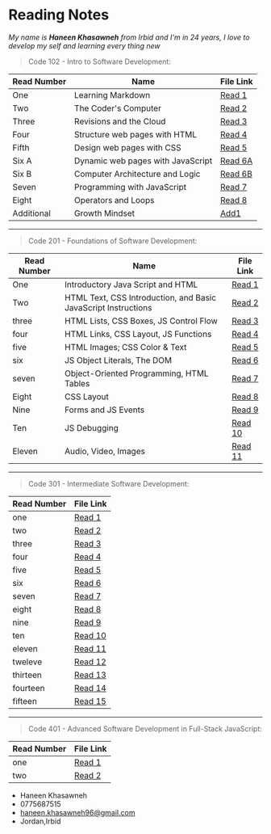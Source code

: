 # Reading Notes

*My name is **Haneen Khasawneh** from Irbid and I'm in 24 years, I love to develop my self and learning every thing new*


> Code 102 - Intro to Software Development:

Read Number | Name | File Link
------------ | ------------- | -------------
One | Learning Markdown | [Read 1](https://github.com/HaneenKh88/reading-note/blob/main/First-Read.md)
Two | The Coder's Computer | [Read 2](https://github.com/HaneenKh88/reading-note/blob/main/Second-Read.md)
Three | Revisions and the Cloud | [Read 3](https://github.com/HaneenKh88/reading-note/blob/main/Third-Read.md)
Four | Structure web pages with HTML | [Read 4](https://github.com/HaneenKh88/reading-note/blob/main/Fourth-Read.md)
Fifth | Design web pages with CSS | [Read 5](https://github.com/HaneenKh88/reading-note/blob/main/Read_5.md)
Six A | Dynamic web pages with JavaScript |[Read 6A](https://github.com/HaneenKh88/reading-note/blob/main/Read_6a.md)
Six B | Computer Architecture and Logic | [Read 6B](https://github.com/HaneenKh88/reading-note/blob/main/Read_6b.md)
Seven | Programming with JavaScript | [Read 7](https://github.com/HaneenKh88/reading-note/blob/main/Read_7.md)
Eight | Operators and Loops | [Read 8](https://github.com/HaneenKh88/reading-note/blob/main/Read_8.md)
Additional | Growth Mindset | [Add1](https://github.com/HaneenKh88/reading-note/blob/main/Mindset.md)

*************************************************

> Code 201 - Foundations of Software Development: 

Read Number | Name | File Link
------------ | ------------- | -------------
One | Introductory Java Script and HTML | [Read 1](https://github.com/HaneenKh88/reading-note/blob/main/Read1.md) 
Two | HTML Text, CSS Introduction, and Basic JavaScript Instructions | [Read 2](https://github.com/HaneenKh88/reading-note/blob/main/Read2.md)
three | HTML Lists, CSS Boxes, JS Control Flow | [Read 3](https://github.com/HaneenKh88/reading-note/blob/main/Read3.md)
four | HTML Links, CSS Layout, JS Functions | [Read 4](https://github.com/HaneenKh88/reading-note/blob/main/Read4.md)
five | HTML Images; CSS Color & Text | [Read 5](https://github.com/HaneenKh88/reading-note/blob/main/Read5.md)
six | JS Object Literals, The DOM | [Read 6](https://github.com/HaneenKh88/reading-note/blob/main/Read6.md)
seven | Object-Oriented Programming, HTML Tables | [Read 7](https://github.com/HaneenKh88/reading-note/blob/main/Read7)
Eight | CSS Layout | [Read 8](https://github.com/HaneenKh88/reading-note/blob/main/Read8)
Nine | Forms and JS Events | [Read 9](https://github.com/HaneenKh88/reading-note/blob/main/Read9)
Ten | JS Debugging | [Read 10](https://github.com/HaneenKh88/reading-note/blob/main/Read10)
Eleven | Audio, Video, Images | [Read 11](https://github.com/HaneenKh88/reading-note/blob/main/Read11)

*****************************************************

> Code 301 - Intermediate Software Development:

Read Number | File Link
------------ | -------------
one |  [Read 1](https://github.com/HaneenKh88/reading-note/blob/main/301Read1.md)
two |  [Read 2](https://github.com/HaneenKh88/reading-note/blob/main/301Read1.md)
three |  [Read 3](https://github.com/HaneenKh88/reading-note/blob/main/301Read1.md)
four |  [Read 4](https://github.com/HaneenKh88/reading-note/blob/main/301Read1.md)
five |  [Read 5](https://github.com/HaneenKh88/reading-note/blob/main/301Read1.md)
six |  [Read 6](https://github.com/HaneenKh88/reading-note/blob/main/301Read1.md)
seven |  [Read 7](https://github.com/HaneenKh88/reading-note/blob/main/301Read1.md)
eight |  [Read 8](https://github.com/HaneenKh88/reading-note/blob/main/301Read1.md)
nine |  [Read 9](https://github.com/HaneenKh88/reading-note/blob/main/301Read1.md)
ten |  [Read 10](https://github.com/HaneenKh88/reading-note/blob/main/301Read1.md)
eleven |  [Read 11](https://github.com/HaneenKh88/reading-note/blob/main/301Read1.md)
tweleve |  [Read 12](https://github.com/HaneenKh88/reading-note/blob/main/301Read1.md)
thirteen |  [Read 13](https://github.com/HaneenKh88/reading-note/blob/main/301Read1.md)
fourteen |  [Read 14](https://github.com/HaneenKh88/reading-note/blob/main/301Read1.md)
fifteen |  [Read 15](https://github.com/HaneenKh88/reading-note/blob/main/301Read1.md)

*****************************************************

> Code 401 - Advanced Software Development in Full-Stack JavaScript:

Read Number | File Link
------------ | -------------
one |  [Read 1](https://github.com/HaneenKh88/reading-note/blob/main/401Read1.md)
two |  [Read 2](https://github.com/HaneenKh88/reading-note/blob/main/401Read2.md)




* Haneen Khasawneh 
* 0775687515
* haneen.khasawneh96@gmail.com
* Jordan,Irbid
